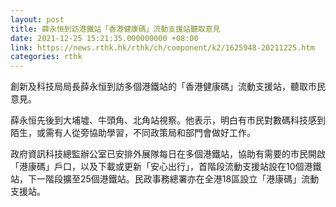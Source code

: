 ```yaml
---
layout: post
title: 薛永恒到訪港鐵站「香港健康碼」流動支援站聽取意見
date: 2021-12-25 15:21:35.000000000 +08:00
link: https://news.rthk.hk/rthk/ch/component/k2/1625948-20211225.htm
categories: rthk
---
```


創新及科技局局長薛永恒到訪多個港鐵站的「香港健康碼」流動支援站，聽取市民意見。

薛永恒先後到大埔墟、牛頭角、北角站視察。他表示，明白有市民對數碼科技感到陌生，或需有人從旁協助學習，不同政策局和部門會做好工作。

政府資訊科技總監辦公室已安排外展隊每日在多個港鐵站，協助有需要的市民開啟「港康碼」戶口，以及下載或更新「安心出行」，首階段流動支援站設在10個港鐵站，下一階段擴至25個港鐵站。民政事務總署亦在全港18區設立「港康碼」流動支援站。
